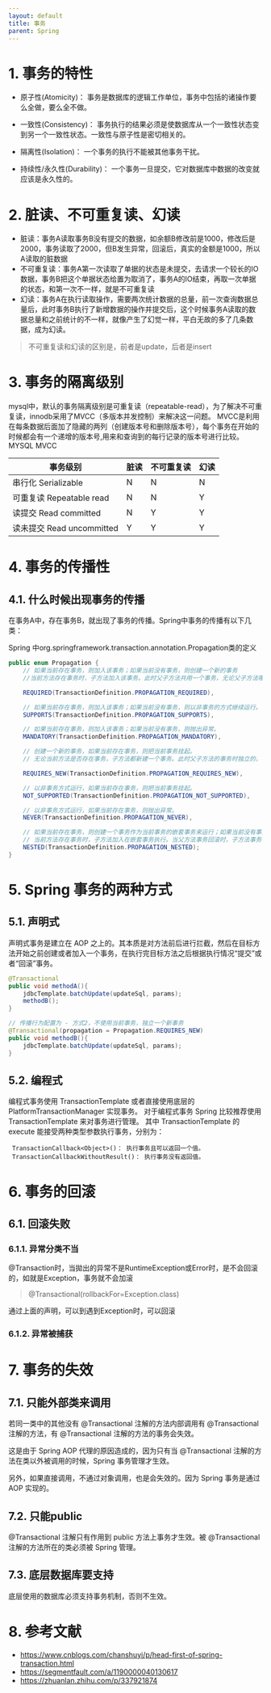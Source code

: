 ```yaml
---
layout: default
title: 事务
parent: Spring
---
```


# 1. 事务的特性

- 原子性(Atomicity)： 事务是数据库的逻辑工作单位，事务中包括的诸操作要么全做，要么全不做。

- 一致性(Consistency)： 事务执行的结果必须是使数据库从一个一致性状态变到另一个一致性状态。一致性与原子性是密切相关的。

- 隔离性(Isolation)： 一个事务的执行不能被其他事务干扰。

- 持续性/永久性(Durability)： 一个事务一旦提交，它对数据库中数据的改变就应该是永久性的。

# 2. 脏读、不可重复读、幻读

- 脏读：事务A读取事务B没有提交的数据，如余额B修改前是1000，修改后是2000，事务读取了2000，但B发生异常，回滚后，真实的金额是1000，所以A读取的脏数据
- 不可重复读：事务A第一次读取了单据的状态是未提交，去请求一个较长的IO数据，事务B把这个单据状态给置为取消了，事务A的IO结束，再取一次单据的状态，和第一次不一样，就是不可重复读
- 幻读：事务A在执行读取操作，需要两次统计数据的总量，前一次查询数据总量后，此时事务B执行了新增数据的操作并提交后，这个时候事务A读取的数据总量和之前统计的不一样，就像产生了幻觉一样，平白无故的多了几条数据，成为幻读。

> 不可重复读和幻读的区别是，前者是update，后者是insert

# 3. 事务的隔离级别

mysql中，默认的事务隔离级别是可重复读（repeatable-read），为了解决不可重复读，innodb采用了MVCC（多版本并发控制）来解决这一问题。
MVCC是利用在每条数据后面加了隐藏的两列（创建版本号和删除版本号），每个事务在开始的时候都会有一个递增的版本号,用来和查询到的每行记录的版本号进行比较。
MYSQL MVCC

| 事务级别                  | 脏读 | 不可重复读 | 幻读 |
|-----------------------|----|-------|----|
| 串行化 Serializable      | N  | N     | N  |
| 可重复读 Repeatable read  | N  | N     | Y  |
| 读提交 Read committed    | N  | Y     | Y  |
| 读未提交 Read uncommitted | Y  | Y     | Y  |

# 4. 事务的传播性

## 4.1. 什么时候出现事务的传播

在事务A中，存在事务B，就出现了事务的传播。Spring中事务的传播有以下几类：

Spring 中org.springframework.transaction.annotation.Propagation类的定义

```java
public enum Propagation {
    // 如果当前存在事务，则加入该事务；如果当前没有事务，则创建一个新的事务
    //当前方法存在事务时，子方法加入该事务。此时父子方法共用一个事务，无论父子方法哪个发生异常回滚，整个事务都回滚。即使父方法捕捉了异常，也是会回滚。而当前方法不存在事务时，子方法新建一个事务。

    REQUIRED(TransactionDefinition.PROPAGATION_REQUIRED),

    // 如果当前存在事务，则加入该事务；如果当前没有事务，则以非事务的方式继续运行。
    SUPPORTS(TransactionDefinition.PROPAGATION_SUPPORTS),

    // 如果当前存在事务，则加入该事务；如果当前没有事务，则抛出异常。
    MANDATORY(TransactionDefinition.PROPAGATION_MANDATORY),

    // 创建一个新的事务，如果当前存在事务，则把当前事务挂起。
    // 无论当前方法是否存在事务，子方法都新建一个事务。此时父子方法的事务时独立的，它们都不会相互影响。但父方法需要注意子方法抛出的异常，避免因子方法抛出异常，而导致父方法回滚。

    REQUIRES_NEW(TransactionDefinition.PROPAGATION_REQUIRES_NEW),

    // 以非事务方式运行，如果当前存在事务，则把当前事务挂起。
    NOT_SUPPORTED(TransactionDefinition.PROPAGATION_NOT_SUPPORTED),

    // 以非事务方式运行，如果当前存在事务，则抛出异常。
    NEVER(TransactionDefinition.PROPAGATION_NEVER),

    // 如果当前存在事务，则创建一个事务作为当前事务的嵌套事务来运行；如果当前没有事务，则该取值等价于 REQUIRED
    // 当前方法存在事务时，子方法加入在嵌套事务执行。当父方法事务回滚时，子方法事务也跟着回滚。当子方法事务发送回滚时，父事务是否回滚取决于是否捕捉了异常。如果捕捉了异常，那么就不回滚，否则回滚。
    NESTED(TransactionDefinition.PROPAGATION_NESTED);
}
```

# 5. Spring 事务的两种方式

## 5.1. 声明式

声明式事务是建立在 AOP 之上的。其本质是对方法前后进行拦截，然后在目标方法开始之前创建或者加入一个事务，在执行完目标方法之后根据执行情况“提交”或者“回滚”事务。


```java
@Transactional
public void methodA(){
    jdbcTemplate.batchUpdate(updateSql, params);
    methodB();
}

// 传播行为配置为 - 方式2，不使用当前事务，独立一个新事务
@Transactional(propagation = Propagation.REQUIRES_NEW)
public void methodB(){
    jdbcTemplate.batchUpdate(updateSql, params);
}
```

## 5.2. 编程式

编程式事务使用 TransactionTemplate 或者直接使用底层的 PlatformTransactionManager 实现事务。 对于编程式事务 Spring 比较推荐使用
TransactionTemplate 来对事务进行管理。
其中 TransactionTemplate 的 execute 能接受两种类型参数执行事务，分别为：


```shell
 TransactionCallback<Object>()： 执行事务且可以返回一个值。
 TransactionCallbackWithoutResult()： 执行事务没有返回值。

```

# 6. 事务的回滚

## 6.1. 回滚失败

### 6.1.1. 异常分类不当

@Transaction时，当拋出的异常不是RuntimeException或Error时，是不会回滚的，如就是Exception，事务就不会加滚
> @Transactional(rollbackFor=Exception.class)

通过上面的声明，可以到遇到Exception时，可以回滚

### 6.1.2. 异常被捕获

# 7. 事务的失效

## 7.1. 只能外部类来调用
若同一类中的其他没有 @Transactional 注解的方法内部调用有 @Transactional 注解的方法，有 @Transactional 注解的方法的事务会失效。

这是由于 Spring AOP 代理的原因造成的，因为只有当 @Transactional 注解的方法在类以外被调用的时候，Spring 事务管理才生效。

另外，如果直接调用，不通过对象调用，也是会失效的。因为 Spring 事务是通过 AOP 实现的。

## 7.2. 只能public
@Transactional 注解只有作用到 public 方法上事务才生效。被 @Transactional 注解的方法所在的类必须被 Spring 管理。

## 7.3. 底层数据库要支持
底层使用的数据库必须支持事务机制，否则不生效。





# 8. 参考文献

- https://www.cnblogs.com/chanshuyi/p/head-first-of-spring-transaction.html
- https://segmentfault.com/a/1190000040130617
- https://zhuanlan.zhihu.com/p/337921874